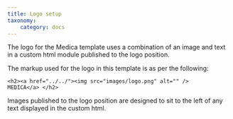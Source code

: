 ```yaml
---
title: Logo setup
taxonomy:
    category: docs
---
```


The logo for the Medica template uses a combination of an image and text in a custom html module published to the logo position.

The markup used for the logo in this template is as per the following:

	<h2><a href="../../"><img src="images/logo.png" alt="" /> MEDICA</a> </h2>
	
Images published to the logo position are designed to sit to the left of any text displayed in the custom html.